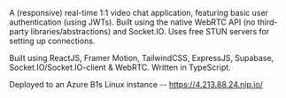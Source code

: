 A (responsive) real-time 1:1 video chat application, featuring basic user authentication (using JWTs).
Built using the native WebRTC API (no third-party libraries/abstractions) and Socket.IO.
Uses free STUN servers for setting up connections.

Built using ReactJS, Framer Motion, TailwindCSS, ExpressJS, Supabase, Socket.IO/Socket.IO-client & WebRTC. Written in TypeScript.

Deployed to an Azure B1s Linux instance -- https://4.213.88.24.nip.io/
